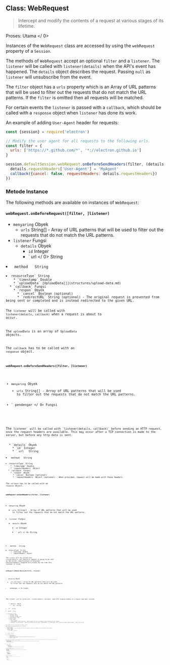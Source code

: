 ## Class: WebRequest

> Intercept and modify the contents of a request at various stages of its lifetime.

Proses:  Utama </ 0></p> 

Instances of the `WebRequest` class are accessed by using the `webRequest` property of a `Session`.

The methods of `WebRequest` accept an optional `filter` and a `listener`. The `listener` will be called with `listener(details)` when the API's event has happened. The `details` object describes the request. Passing `null` as `listener` will unsubscribe from the event.

The `filter` object has a `urls` property which is an Array of URL patterns that will be used to filter out the requests that do not match the URL patterns. If the `filter` is omitted then all requests will be matched.

For certain events the `listener` is passed with a `callback`, which should be called with a `response` object when `listener` has done its work.

An example of adding `User-Agent` header for requests:

```javascript
const {session} = require('electron')

// Modify the user agent for all requests to the following urls.
const filter = {
  urls: ['https://*.github.com/*', '*://electron.github.io']
}

session.defaultSession.webRequest.onBeforeSendHeaders(filter, (details, callback) => {
  details.requestHeaders['User-Agent'] = 'MyAgent'
  callback({cancel: false, requestHeaders: details.requestHeaders})
})
```

### Metode Instance

The following methods are available on instances of `WebRequest`:

#### `webRequest.onBeforeRequest([filter, ]listener)`

* `menyaring` Obyek 
  * `urls` String[] - Array of URL patterns that will be used to filter out the requests that do not match the URL patterns.
* `listener` Fungsi 
  * `details` Obyek 
    * `id` Integer
    * ` url </ 0>  String</li>
<li><code> method </ 0>  String</li>
<li><code>resourceType` String
    * `timestamp` Double
    * `uploadData` [UploadData[]](structures/upload-data.md)
  * `callback` Fungsi 
    * `respon` Obyek 
      * `cancel` Boolean (optional)
      * `redirectURL` String (optional) - The original request is prevented from being sent or completed and is instead redirected to the given URL.

The `listener` will be called with `listener(details, callback)` when a request is about to occur.

The `uploadData` is an array of `UploadData` objects.

The `callback` has to be called with an `response` object.

#### `webRequest.onBeforeSendHeaders([filter, ]listener)`

* `menyaring` Obyek 
  * `urls` String[] - Array of URL patterns that will be used to filter out the requests that do not match the URL patterns.
* ` pendengar </ 0> Fungsi</li>
</ul>

<p>The <code>listener` will be called with `listener(details, callback)` before sending an HTTP request, once the request headers are available. This may occur after a TCP connection is made to the server, but before any http data is sent.</p> 
  * `details` Obyek 
    * `id` Integer
    * ` url </ 0>  String</li>
<li><code> method </ 0>  String</li>
<li><code>resourceType` String
    * `timestamp` Double
    * `requestHeaders` Object
  * `callback` Fungsi 
    * `respon` Obyek 
      * `cancel` Boolean (optional)
      * `requestHeaders` Object (optional) - When provided, request will be made with these headers.
  
  The `callback` has to be called with an `response` object.
  
  #### `webRequest.onSendHeaders([filter, ]listener)`
  
  * `menyaring` Obyek 
    * `urls` String[] - Array of URL patterns that will be used to filter out the requests that do not match the URL patterns.
  * `listener` Fungsi 
    * `details` Obyek 
      * `id` Integer
      * ` url </ 0>  String</li>
<li><code> method </ 0>  String</li>
<li><code>resourceType` String
      * `timestamp` Double
      * `requestHeaders` Object
  
  The `listener` will be called with `listener(details)` just before a request is going to be sent to the server, modifications of previous `onBeforeSendHeaders` response are visible by the time this listener is fired.
  
  #### `webRequest.onHeadersReceived([filter, ]listener)`
  
  * `menyaring` Obyek 
    * `urls` String[] - Array of URL patterns that will be used to filter out the requests that do not match the URL patterns.
  * ` pendengar </ 0> Fungsi</li>
</ul>

<p>The <code>listener` will be called with `listener(details, callback)` when HTTP response headers of a request have been received.</p> 
    * `details` Obyek 
      * ` id </ 0>  String</li>
<li><code> url </ 0>  String</li>
<li><code> method </ 0>  String</li>
<li><code>resourceType` String
      * `timestamp` Double
      * `statusLine` String
      * `statusCode` Bilangan bulat
      * `responseHeaders` Objek
    * `callback` Fungsi 
      * `respon` Obyek 
        * `cancel` Boolean
        * `responseHeaders` Object (optional) - When provided, the server is assumed to have responded with these headers.
        * `statusLine` String (optional) - Should be provided when overriding `responseHeaders` to change header status otherwise original response header's status will be used.
    
    The `callback` has to be called with an `response` object.
    
    #### `webRequest.onResponseStarted([filter, ]listener)`
    
    * `menyaring` Obyek 
      * `urls` String[] - Array of URL patterns that will be used to filter out the requests that do not match the URL patterns.
    * `listener` Fungsi 
      * `details` Obyek 
        * `id` Integer
        * ` url </ 0>  String</li>
<li><code> method </ 0>  String</li>
<li><code>resourceType` String
        * `timestamp` Double
        * `responseHeaders` Objek
        * `fromCache` Boolean - Indicates whether the response was fetched from disk cache.
        * `statusCode` Bilangan bulat
        * `statusLine` String
    
    The `listener` will be called with `listener(details)` when first byte of the response body is received. For HTTP requests, this means that the status line and response headers are available.
    
    #### `webRequest.onBeforeRedirect([filter, ]listener)`
    
    * `menyaring` Obyek 
      * `urls` String[] - Array of URL patterns that will be used to filter out the requests that do not match the URL patterns.
    * `listener` Fungsi 
      * `details` Obyek 
        * ` id </ 0>  String</li>
<li><code> url </ 0>  String</li>
<li><code> method </ 0>  String</li>
<li><code>resourceType` String
        * `timestamp` Double
        * `redirectURL` String
        * `statusCode` Bilangan bulat
        * `ip` String (optional) - The server IP address that the request was actually sent to.
        * `fromCache` Boolean
        * `responseHeaders` Objek
    
    The `listener` will be called with `listener(details)` when a server initiated redirect is about to occur.
    
    #### `webRequest.onCompleted([filter, ]listener)`
    
    * `menyaring` Obyek 
      * `urls` String[] - Array of URL patterns that will be used to filter out the requests that do not match the URL patterns.
    * `listener` Fungsi 
      * `details` Obyek 
        * `id` Integer
        * ` url </ 0>  String</li>
<li><code> method </ 0>  String</li>
<li><code>resourceType` String
        * `timestamp` Double
        * `responseHeaders` Objek
        * `fromCache` Boolean
        * `statusCode` Bilangan bulat
        * `statusLine` String
    
    The `listener` will be called with `listener(details)` when a request is completed.
    
    #### `webRequest.onErrorOccurred([filter, ]listener)`
    
    * `menyaring` Obyek 
      * `urls` String[] - Array of URL patterns that will be used to filter out the requests that do not match the URL patterns.
    * `listener` Fungsi 
      * `details` Obyek 
        * `id` Integer
        * ` url </ 0>  String</li>
<li><code> method </ 0>  String</li>
<li><code>resourceType` String
        * `timestamp` Double
        * `fromCache` Boolean
        * `error` String - The error description.
    
    The `listener` will be called with `listener(details)` when an error occurs.